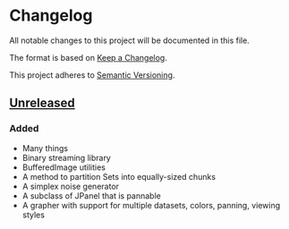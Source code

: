 <!-- markdownlint-disable-file MD024 -->

# Changelog

All notable changes to this project will be documented in this file.

The format is based on [Keep a Changelog](https://keepachangelog.com/en/1.0.0/).

This project adheres to [Semantic Versioning](https://semver.org/spec/v2.0.0.html).

## [Unreleased]

### Added
- Many things
- Binary streaming library
- BufferedImage utilities
- A method to partition Sets into equally-sized chunks
- A simplex noise generator
- A subclass of JPanel that is pannable
- A grapher with support for multiple datasets, colors, panning, viewing styles

[UrfJavaUtils]: https://github.com/SimNine/UrfJavaUtils

[Unreleased]: https://github.com/SimNine/GeneTrees-v2/compare/v0.7.0...HEAD
[0.7.0]: https://github.com/SimNine/GeneTrees-v2/compare/v0.6.0...v0.7.0
[0.6.0]: https://github.com/SimNine/GeneTrees-v2/compare/v0.5.0...v0.6.0
[0.5.0]: https://github.com/SimNine/GeneTrees-v2/compare/v0.4.0...v0.5.0
[0.4.0]: https://github.com/SimNine/GeneTrees-v2/compare/v0.3.0...v0.4.0
[0.3.0]: https://github.com/SimNine/GeneTrees-v2/compare/v0.2.1...v0.3.0
[0.2.1]: https://github.com/SimNine/GeneTrees-v2/compare/v0.2.0...v0.2.1
[0.2.0]: https://github.com/SimNine/GeneTrees-v2/commits/v0.2.0